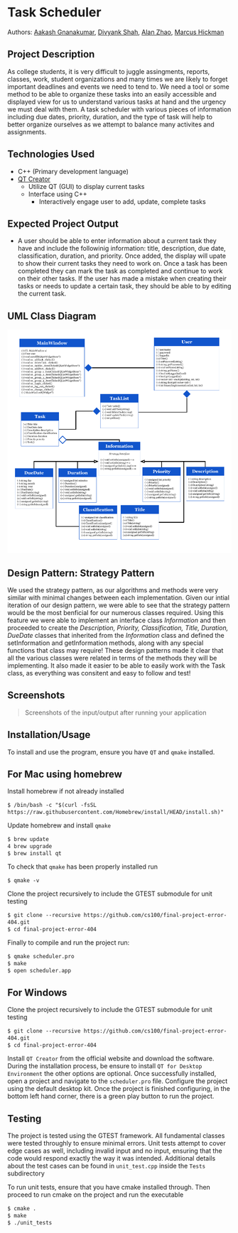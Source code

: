 # Task Scheduler
 
 Authors: [Aakash Gnanakumar](https://github.com/Aakash-agnan001), [Divyank Shah](https://github.com/shahdivyank), [Alan Zhao](https://github.com/azhao036), [Marcus Hickman](https://github.com/MarcusAHickman)
 
## Project Description
As college students, it is very difficult to juggle assingments, reports, classes, work, student organizations and many times we are likely to forget important deadlines and events we need to tend to. We need a tool or some method to be able to organize these tasks into an easily accessible and displayed view for us to understand various tasks at hand and the urgency we must deal with them. A task scheduler with various pieces of information including due dates, priority, duration, and the type of task will help to better organize ourselves as we attempt to balance many activites and assignments.  

## Technologies Used
* C++ (Primary development language)
* [QT Creator](https://www.qt.io)
    * Utilize QT (GUI) to display current tasks
    * Interface using C++ 
        * Interactively engage user to add, update, complete tasks

## Expected Project Output
* A user should be able to enter information about a current task they have and include the followinig information: title, description, due date, classification, duration, and priority. Once added, the display will upate to show their current tasks they need to work on. Once a task has been completed they can mark the task as completed and continue to work on their other tasks. If the user has made a mistake when creating their tasks or needs to update a certain task, they should be able to by editing the current task. 

## UML Class Diagram
<img src="images/CS100 Final Project UML Model.png">
 
## Design Pattern: Strategy Pattern
We used the strategy pattern, as our algorithms and methods were very similar with minimal changes between each implementation. Given our intial iteration of our design pattern, we were able to see that the strategy pattern would be the most benficial for our numerous classes required. Using this feature we were able to implement an interface class <i>Information</i> and then proceeded to create the <i>Description, Priority, Classification, Title, Duration, DueDate</i> classes that inherited from the <i>Information</i> class and defined the setInformation and getInformation methods, along with any special functions that class may require! These design patterns made it clear that all the various classes were related in terms of the methods they will be implementing. It also made it easier to be able to easily work with the Task class, as everything was consitent and easy to follow and test! 
 
 ## Screenshots
> Screenshots of the input/output after running your application
 ## Installation/Usage
To install and use the program, ensure you have `QT` and `qmake` installed.

## For Mac using homebrew
Install homebrew if not already installed
```
$ /bin/bash -c "$(curl -fsSL https://raw.githubusercontent.com/Homebrew/install/HEAD/install.sh)"
```
Update homebrew and install `qmake`
```
$ brew update
4 brew upgrade
$ brew install qt
```
To check that `qmake` has been properly installed run 
```
$ qmake -v
```
Clone the project recursively to include the GTEST submodule for unit testing
```
$ git clone --recursive https://github.com/cs100/final-project-error-404.git
$ cd final-project-error-404
```
Finally to compile and run the project run:
```
$ qmake scheduler.pro
$ make
$ open scheduler.app
```

## For Windows
Clone the project recursively to include the GTEST submodule for unit testing
```
$ git clone --recursive https://github.com/cs100/final-project-error-404.git
$ cd final-project-error-404
```

Install `QT Creator` from the official website and download the software. During the installation process, be ensure to install `QT for Desktop Environment` the other options are optional. Once successfully installed, open a project and navigate to the `scheduler.pro` file. Configure the project using the default desktop kit. Once the project is finished configuring, in the bottom left hand corner, there is a green play button to run the project. 

 ## Testing
 The project is tested using the GTEST framework. All fundamental classes were tested throughly to ensure minimal errors. Unit tests attempt to cover edge cases as well, including invalid input and no input, ensuring that the code would respond exactly the way it was intended. Additional details about the test cases can be found in `unit_test.cpp` inside the `Tests` subdirectory

 To run unit tests, ensure that you have cmake installed through. Then proceed to run cmake on the project and run the executable
```
$ cmake .
$ make
$ ./unit_tests
```

